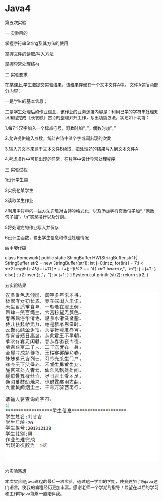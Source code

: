 # Java4

第五次实验

一 实验目的

掌握字符串String及其方法的使用

掌握文件的读取/写入方法

掌握异常处理结构

二 实验要求

在某课上,学生要提交实验结果，该结果存储在一个文本文件A中。
文件A包括两部分内容：

一是学生的基本信息；

二是学生处理后的作业信息，该作业的业务逻辑内容是：利用已学的字符串处理知识编程完成《长恨歌》古诗的整理对齐工作，写出功能方法，实现如下功能：

1.每7个汉字加入一个标点符号，奇数时加“，”，偶数时加“。”

2.允许提供输入参数，统计古诗中某个字或词出现的次数

3.输入的文本来源于文本文件B读取，把处理好的结果写入到文本文件A

4.考虑操作中可能出现的异常，在程序中设计异常处理程序

三 实验过程

1设计学生类

2实例化某学生

3读取学生作业

4利用字符串的一些方法实现对古诗的格式化，以及添加字符奇数句子加“，”偶数句子加“。\n”实现换行以及分割。  

5将处理完的作业写入并保存

6设计主函数，输出学生信息和作业处理情况

四主要代码

class Homework{
    public static StringBuffer HW(StringBuffer str1){
        StringBuffer str2 = new StringBuffer(str1);
        int j=0;int z;
        for(int i = 7;i < str2.length()-45;i= i+7){
            z = i +j;
            if(i%2 == 0){
                str2.insert(z,"。\n");
                j = j+2;
            }
            else{
                str2.insert(z,"，");
                j= j+1;
            }
        }
        System.out.println(str2);
        return str2;
    }
    
五实验结果

![image](https://github.com/Dark-less/Java4/blob/main/f130408064b18314f3b62242405b72f.png)

六实验感想

本次实验是java课程的最后一次实验，通过这一学期的学期，使我更加了解java这门语言，使我的编程经历更加丰富。感谢老师一个学期的指导！希望在以后的学习和工作中java能够一直陪伴我。
